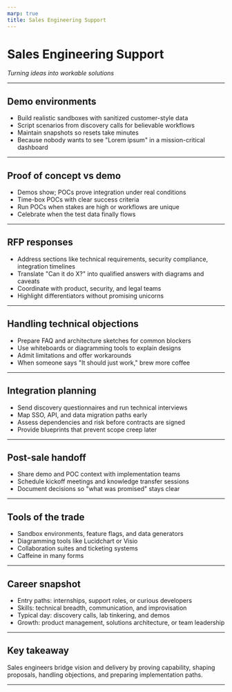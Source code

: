 ```yaml
---
marp: true
title: Sales Engineering Support
---
```


# Sales Engineering Support
*Turning ideas into workable solutions*

---

## Demo environments
- Build realistic sandboxes with sanitized customer-style data
- Script scenarios from discovery calls for believable workflows
- Maintain snapshots so resets take minutes
- Because nobody wants to see "Lorem ipsum" in a mission-critical dashboard

---

## Proof of concept vs demo
- Demos show; POCs prove integration under real conditions
- Time-box POCs with clear success criteria
- Run POCs when stakes are high or workflows are unique
- Celebrate when the test data finally flows

---

## RFP responses
- Address sections like technical requirements, security compliance, integration timelines
- Translate "Can it do X?" into qualified answers with diagrams and caveats
- Coordinate with product, security, and legal teams
- Highlight differentiators without promising unicorns

---

## Handling technical objections
- Prepare FAQ and architecture sketches for common blockers
- Use whiteboards or diagramming tools to explain designs
- Admit limitations and offer workarounds
- When someone says "It should just work," brew more coffee

---

## Integration planning
- Send discovery questionnaires and run technical interviews
- Map SSO, API, and data migration paths early
- Assess dependencies and risk before contracts are signed
- Provide blueprints that prevent scope creep later

---

## Post-sale handoff
- Share demo and POC context with implementation teams
- Schedule kickoff meetings and knowledge transfer sessions
- Document decisions so "what was promised" stays clear

---

## Tools of the trade
- Sandbox environments, feature flags, and data generators
- Diagramming tools like Lucidchart or Visio
- Collaboration suites and ticketing systems
- Caffeine in many forms

---

## Career snapshot
- Entry paths: internships, support roles, or curious developers
- Skills: technical breadth, communication, and improvisation
- Typical day: discovery calls, lab tinkering, and demos
- Growth: product management, solutions architecture, or team leadership

---

## Key takeaway
Sales engineers bridge vision and delivery by proving capability, shaping proposals, handling objections, and preparing implementation paths.

---
